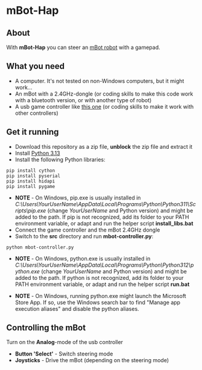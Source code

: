 # mBot-Hap
## About
With **mBot-Hap** you can steer an [mBot robot](https://www.makeblock.com/pages/mbot-robot-kit) with a gamepad.

## What you need
- A computer. It's not tested on non-Windows computers, but it might work... 
- An mBot with a 2.4GHz-dongle (or coding skills to make this code work with a bluetooth version, or with another type of robot)
- A usb game controller like [this one](https://www.kabelshop.nl/Gembird-Controller-pc-Gembird-2-controllers-USB-Vibratie-D-pad-10-knoppen-2-joysticks-JPD-UDV2-01-i24279-t1437173.html) (or coding skills to make it work with other controllers)
## Get it running
- Download this repository as a zip file, **unblock** the zip file and extract it
- Install [Python 3.13](https://www.python.org/)
- Install the following Python libraries:
```
pip install cython
pip install pyserial
pip install hidapi
pip install pygame 
```

- **NOTE** - On Windows, pip.exe is usually installed in *C:\Users\YourUserName\AppData\Local\Programs\Python\Python311\Scripts\pip.exe* (change *YourUserName* and Python version) and might be added to the path. If pip is not recognized, add its folder to your PATH environment variable, or adapt and run the helper script **install_libs.bat**
- Connect the game controller and the mBot 2.4GHz dongle
- Switch to the **src** directory and run **mbot-controller.py**:
```
python mbot-controller.py
```
- **NOTE** - On Windows, python.exe is usually installed in *C:\Users\YourUserName\AppData\Local\Programs\Python\Python312\python.exe* (change *YourUserName* and Python version) and might be added to the path. If python is not recognized, add its folder to your PATH environment variable, or adapt and run the helper script **run.bat**

- **NOTE** - On Windows, running python.exe might launch the Microsoft Store App. If so, use the Windows search bar to find "Manage app execution aliases" and disable the python aliases.

## Controlling the mBot
Turn on the **Analog**-mode of the usb controller
- **Button 'Select'** - Switch steering mode
- **Joysticks** - Drive the mBot (depending on the steering mode)